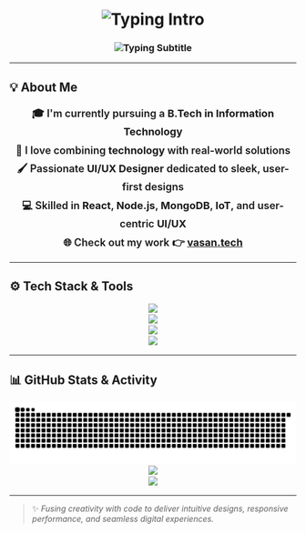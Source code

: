 <!-- 🌟 Enhanced Animated Intro Header -->
<h1 align="center">
  <img src="https://readme-typing-svg.demolab.com?font=Fira+Code&weight=700&size=40&duration=3000&pause=9999999&color=87CEEB&center=true&vCenter=true&width=600&lines=Hey+%F0%9F%91%8B%F0%9F%8F%BB+I'm+Sabarivasan!" alt="Typing Intro"/>
</h1>

<h3 align="center">
  <img src="https://readme-typing-svg.herokuapp.com?font=Fira+Code&size=25&duration=2500&pause=1200&color=2E86C1&center=true&vCenter=true&width=500&lines=Web+Developer;Tech+Enthusiast;Creative+Thinker;Problem+Solver" alt="Typing Subtitle"/>
</h3>

---

## 💡 About Me

<p align="center" style="font-size: 18px; font-weight: 600; max-width: 700px; line-height: 1.8;">
  🎓 I'm currently pursuing a <strong>B.Tech in Information Technology</strong><br>
  🔧 I love combining <strong>technology</strong> with real-world solutions<br>
  🖌️ Passionate <strong>UI/UX Designer</strong> dedicated to sleek, user-first designs<br>
  💻 Skilled in <strong>React</strong>, <strong>Node.js</strong>, <strong>MongoDB</strong>, <strong>IoT</strong>, and user-centric <strong>UI/UX</strong><br>
  🌐 Check out my work 👉 <a href="https://portfolio.vasan.tech" target="_blank"><strong>vasan.tech</strong></a>
</p>

---

## ⚙️ Tech Stack & Tools

<p align="center">
  <!-- Languages -->
  <img src="https://skillicons.dev/icons?i=html,css,js,ts,py" />
  <br />
  <!-- Frontend & Backend -->
  <img src="https://skillicons.dev/icons?i=react,nodejs,mongodb,supabase" />
  <br />
  <!-- Hosting -->
  <img src="https://skillicons.dev/icons?i=vercel,netlify" />
  <br />
  <!-- Others -->
  <img src="https://skillicons.dev/icons?i=arduino,figma,canva,miro,github" />
</p>

---

## 📊 GitHub Stats & Activity

<div align="center">

  <!-- Snake Contribution Graph -->
  <img src="https://raw.githubusercontent.com/Sabari-Vasan-SM/Sabari-Vasan-SM/output/snake.svg" alt="Snake animation" />

  <!-- Streak Stats -->
  <br/>
  <img src="https://streak-stats.demolab.com?user=Sabari-Vasan-SM&theme=tokyonight&hide_border=true&border_radius=6&date_format=j%20M%5B%20Y%5D" height="220" />

  <!-- Language Stats -->
  <br/>
  <img src="https://github-readme-stats.vercel.app/api/top-langs/?username=Sabari-Vasan-SM&layout=compact&langs_count=6&theme=tokyonight&hide_border=true" height="150" />

</div>

---

> ✨ *Fusing creativity with code to deliver intuitive designs, responsive performance, and seamless digital experiences.*

<!-- You can add animation on scroll using tools like Lottie or shields.io, if integrating into a full web portfolio -->
